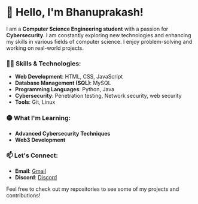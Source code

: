# 👋 Hello, I'm Bhanuprakash!

I am a **Computer Science Engineering student** with a passion for **Cybersecurity**. I am constantly exploring new technologies and enhancing my skills in various fields of computer science. I enjoy problem-solving and working on real-world projects.

### 🧑‍💻 Skills & Technologies:
- **Web Development**: HTML, CSS, JavaScript
- **Database Management (SQL)**: MySQL
- **Programming Languages**: Python, Java
- **Cybersecurity**: Penetration testing, Network security, web security 
- **Tools**: Git, Linux

### 🟡 What I'm Learning:
- **Advanced Cybersecurity Techniques**
- **Web3 Development**

### 📫 Let's Connect:
- **Email**: [Gmail](bhanu91b@gmail.com)
- **Discord**: [Discord](https://discord.gg/9rxF2tmz)

Feel free to check out my repositories to see some of my projects and contributions!
